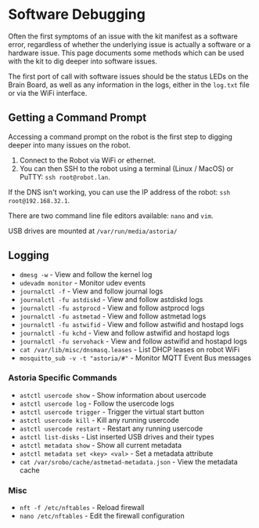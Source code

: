 # Software Debugging

Often the first symptoms of an issue with the kit manifest as a software error, regardless of whether the underlying issue is actually a software or a hardware issue. This page documents some methods which can be used with the kit to dig deeper into software issues.

The first port of call with software issues should be the status LEDs on the Brain Board, as well as any information in the logs, either in the `log.txt` file or via the WiFi interface.

## Getting a Command Prompt

Accessing a command prompt on the robot is the first step to digging deeper into many issues on the robot.

1. Connect to the Robot via WiFi or ethernet.
1. You can then SSH to the robot using a terminal (Linux / MacOS) or PuTTY: `ssh root@robot.lan`.

If the DNS isn't working, you can use the IP address of the robot: `ssh root@192.168.32.1`.

There are two command line file editors available: `nano` and `vim`.

USB drives are mounted at `/var/run/media/astoria/`

## Logging

- `dmesg -w` - View and follow the kernel log
- `udevadm monitor` - Monitor udev events
- `journalctl -f` - View and follow journal logs
- `journalctl -fu astdiskd` - View and follow astdiskd logs
- `journalctl -fu astprocd` - View and follow astprocd logs
- `journalctl -fu astmetad` - View and follow astmetad logs
- `journalctl -fu astwifid` - View and follow astwifid and hostapd logs
- `journalctl -fu kchd` - View and follow astwifid and hostapd logs
- `journalctl -fu servohack` - View and follow astwifid and hostapd logs
- `cat /var/lib/misc/dnsmasq.leases` - List DHCP leases on robot WiFi
- `mosquitto_sub -v -t "astoria/#"` - Monitor MQTT Event Bus messages

### Astoria Specific Commands

- `astctl usercode show` - Show information about usercode
- `astctl usercode log` - Follow the usercode logs
- `astctl usercode trigger` - Trigger the virtual start button
- `astctl usercode kill` - Kill any running usercode
- `astctl usercode restart` - Restart any running usercode
- `astctl list-disks` - List inserted USB drives and their types
- `astctl metadata show` - Show all current metadata
- `astctl metadata set <key> <val>` - Set a metadata attribute
- `cat /var/srobo/cache/astmetad-metadata.json` - View the metadata cache

### Misc

- `nft -f /etc/nftables` - Reload firewall
- `nano /etc/nftables` - Edit the firewall configuration

